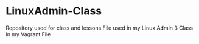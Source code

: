 # LinuxAdmin-Class
Repository used for class and lessons
File used in my Linux Admin 3 Class in my Vagrant File
